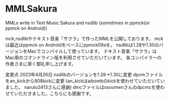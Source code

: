# MMLSakura
MMLs write in Text Music Sakura and nsdlib (sometimes in ppmck(or ppmck on Android))

mck,nsdlibやテキスト音楽「サクラ」で作ったMMLを公開しております。
mckは最近はppmck on Androidをベースにppmck09aを。
nsdlibは1.28や1.30のバージョンをMacでコンパイルして使っています。
テキスト音楽「サクラ」はMac用のコマンドライン版を利用させていただいています。
各コンパイラーの作者さまに厚く御礼申し上げます。

変更点 2023年4月26日 
nsdlibのバージョンを1.28→1.30に変更 
dpcmファイルをan_kickから808kickに変更 
(an_kickはaibombのkickを使わせていただいていました。 naruto2413さんに感謝)
dmcファイルはosoumenさんのdpcmcを使わせていただきました。こちらにも感謝です。

